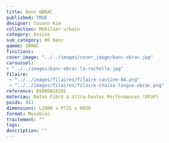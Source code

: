 ```yaml
---
title: Banc OBRAC 
published: TRUE
designer: Sovann Kim
collection: Mobilier urbain
category: Assise
sub_category: 06 Banc
gamme: OBRAC 
finitions: 
cover_image: "../../images/cover_image/banc-obrac.jpg"
caroussel: 
- "../../images/banc-obrac-la-rochelle.jpg"
filaire: 
 - "../../images/filaires/filaire-cantine-04.png"
 - "../../images/filaires/filaire-chaise-longue-obrac.png"
reference: BSOBRAC0101
materiau: Béton Fibré à Ultra-hautes Performances (BFUP)
poids: 441
dimensions: L2000 x P725 x H930
format: Monobloc
traitement: ""
tags: 
description: ""
---
```

